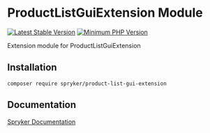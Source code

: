 # ProductListGuiExtension Module
[![Latest Stable Version](https://poser.pugx.org/spryker/product-list-gui-extension/v/stable.svg)](https://packagist.org/packages/spryker/product-list-gui-extension)
[![Minimum PHP Version](https://img.shields.io/badge/php-%3E%3D%207.3-8892BF.svg)](https://php.net/)

Extension module for ProductListGuiExtension

## Installation

```
composer require spryker/product-list-gui-extension
```

## Documentation

[Spryker Documentation](https://academy.spryker.com/developing_with_spryker/module_guide/modules.html)
